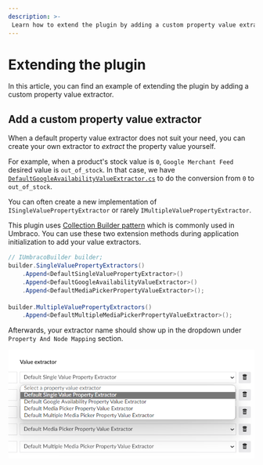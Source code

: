 ```yaml
---
description: >-
 Learn how to extend the plugin by adding a custom property value extractor.
---
```


# Extending the plugin

In this article, you can find an example of extending the plugin by adding a custom property value extractor.

## Add a custom property value extractor
When a default property value extractor does not suit your need, you can create your own extractor to *extract* the property value yourself.

For example, when a product's stock value is `0`, `Google Merchant Feed` desired value is `out_of_stock`. In that case, we have [`DefaultGoogleAvailabilityValueExtractor.cs`](https://github.com/umbraco/Umbraco.Commerce.ProductFeeds/blob/main/src/Umbraco.Commerce.ProductFeeds.Core/Features/PropertyValueExtractors/Implementations/DefaultGoogleAvailabilityValueExtractor.cs) to do the conversion from `0` to `out_of_stock`.

You can often create a new implementation of `ISingleValuePropertyExtractor` or rarely `IMultipleValuePropertyExtractor`.

This plugin uses [Collection Builder pattern](https://docs.umbraco.com/umbraco-cms/implementation/composing#example-modifying-collections) which is commonly used in Umbraco. You can use these two extension methods during application initialization to add your value extractors.

```c#
// IUmbracoBuilder builder;
builder.SingleValuePropertyExtractors()
    .Append<DefaultSingleValuePropertyExtractor>()
    .Append<DefaultGoogleAvailabilityValueExtractor>()
    .Append<DefaultMediaPickerPropertyValueExtractor>();

builder.MultipleValuePropertyExtractors()
    .Append<DefaultMultipleMediaPickerPropertyValueExtractor>();
```

Afterwards, your extractor name should show up in the dropdown under `Property And Node Mapping` section.

![property value extractor dropdown](./media/property-value-extractor-dropdown.png)

